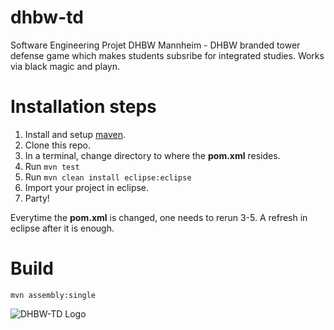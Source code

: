 dhbw-td
=======


Software Engineering Projet DHBW Mannheim - DHBW branded tower defense game
which makes students subsribe for integrated studies. Works via black magic
and playn.

Installation steps
==================

1. Install and setup [maven](http://maven.apache.org/).
2. Clone this repo.
3. In a terminal, change directory to where the **pom.xml** resides.
4. Run `mvn test`
5. Run `mvn clean install eclipse:eclipse`
6. Import your project in eclipse.
7. Party!

Everytime the **pom.xml** is changed, one needs to rerun 3-5.
A refresh in eclipse after it is enough.

Build
=====

	mvn assembly:single

![DHBW-TD Logo](https://fbcdn-sphotos-h-a.akamaihd.net/hphotos-ak-snc6/183998_483624255035585_913429309_n.jpg )
